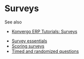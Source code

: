 # Surveys

<div class="alert alert-secondary">
<p class="alert-title">
See also</p><ul>
<li><p><a href="https://www.odoo.com/slides/surveys-62">Konvergo ERP Tutorials: Surveys</a></p></li>
</ul>
</div>

  * [Survey essentials](surveys/create)
  * [Scoring surveys](surveys/scoring)
  * [Timed and randomized questions](surveys/time_random)

